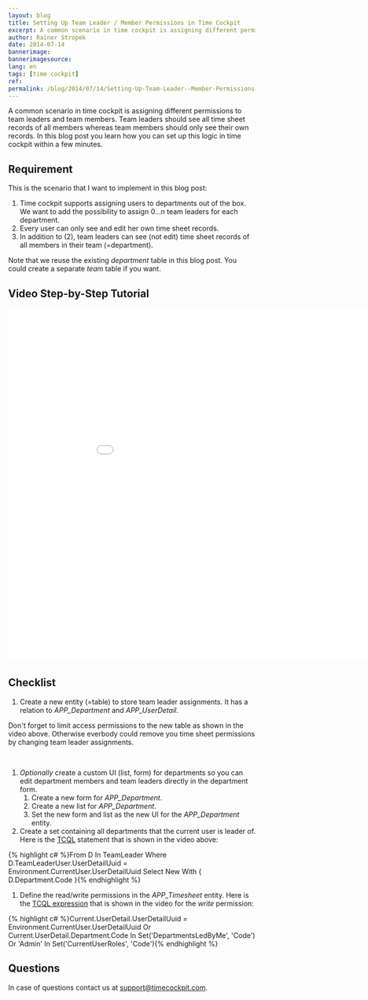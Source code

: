 ```yaml
---
layout: blog
title: Setting Up Team Leader / Member Permissions in Time Cockpit
excerpt: A common scenario in time cockpit is assigning different permissions to team leaders and team members. Team leaders should see all time sheet records of all members whereas team members should only see their own records. In this blog post you learn how you can set up this logic in time cockpit within a few minutes.
author: Rainer Stropek
date: 2014-07-14
bannerimage: 
bannerimagesource: 
lang: en
tags: [time cockpit]
ref: 
permalink: /blog/2014/07/14/Setting-Up-Team-Leader--Member-Permissions-in-Time-Cockpit
---
```


<p>A common scenario in time cockpit is assigning different permissions to team leaders and team members. Team leaders should see all time sheet records of all members whereas team members should only see their own records. In this blog post you learn how you can set up this logic in time cockpit within a few minutes.</p><h2>Requirement</h2><p>This is the scenario that I want to implement in this blog post:</p><ol>
  <li>Time cockpit supports assigning users to departments out of the box. We want to add the possibility to assign 0...n team leaders for each department.</li>
  <li>Every user can only see and edit her own time sheet records.</li>
  <li>In addition to (2), team leaders can see (not edit) time sheet records of all members in their team (=department).</li>
</ol><p class="showcase">Note that we reuse the existing <em>department</em> table in this blog post. You could create a separate <em>team</em> table if you want.</p><h2>Video Step-by-Step Tutorial</h2><div class="videoWrapper">
  <iframe width="960" height="720" src="//www.youtube.com/embed/vbPTMelzhfE?rel=0" frameborder="0" allowfullscreen="allowfullscreen"></iframe>
</div><h2>Checklist</h2><ol>
  <li>Create a new entity (=table) to store team leader assignments. It has a relation to <em>APP_Department</em> and <em>APP_UserDetail</em>.</li>
</ol><p class="showcase">Don't forget to limit access permissions to the new table as shown in the video above. Otherwise everbody could remove you time sheet permissions by changing team leader assignments.</p><br /><ol>
  <li>
    <em>Optionally</em> create a custom UI (list, form) for departments so you can edit department members and team leaders directly in the department form. 

<ol><li>Create a new form for <em>APP_Department</em>.</li><li>Create a new list for <em>APP_Department</em>.</li><li>Set the new form and list as the new UI for the <em>APP_Department</em> entity.</li></ol></li>
  <li>Create a set containing all departments that the current user is leader of. Here is the <a href="http://help.timecockpit.com/?topic=html/a7465f29-c739-4a14-bf5b-09821133dd9a.htm" target="_blank">TCQL</a> statement that is shown in the video above:</li>
</ol>{% highlight c# %}From D In TeamLeader
Where D.TeamLeaderUser.UserDetailUuid = Environment.CurrentUser.UserDetailUuid
Select New With { D.Department.Code }{% endhighlight %}<ol>
  <li>Define the read/write permissions in the <em>APP_Timesheet</em> entity. Here is the <a href="http://help.timecockpit.com/?topic=html/28e3e0bd-6bd7-4435-930b-69671817bf95.htm" target="_blank">TCQL expression</a> that is shown in the video for the <em>write</em> permission:</li>
</ol>{% highlight c# %}Current.UserDetail.UserDetailUuid = Environment.CurrentUser.UserDetailUuid
 Or Current.UserDetail.Department.Code In Set('DepartmentsLedByMe', 'Code')
 Or 'Admin' In Set('CurrentUserRoles', 'Code'){% endhighlight %}<h2>Questions</h2><p>In case of questions contact us at <a href="mailto:support@timecockpit.com">support@timecockpit.com</a>.</p>